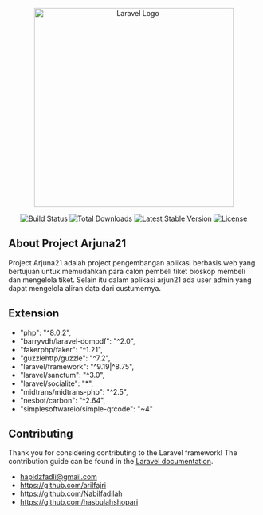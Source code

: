 <p align="center"><a href="https://laravel.com" target="_blank"><img src="https://raw.githubusercontent.com/laravel/art/master/logo-lockup/5%20SVG/2%20CMYK/1%20Full%20Color/laravel-logolockup-cmyk-red.svg" width="400" alt="Laravel Logo"></a></p>

<p align="center">
<a href="https://travis-ci.org/laravel/framework"><img src="https://travis-ci.org/laravel/framework.svg" alt="Build Status"></a>
<a href="https://packagist.org/packages/laravel/framework"><img src="https://img.shields.io/packagist/dt/laravel/framework" alt="Total Downloads"></a>
<a href="https://packagist.org/packages/laravel/framework"><img src="https://img.shields.io/packagist/v/laravel/framework" alt="Latest Stable Version"></a>
<a href="https://packagist.org/packages/laravel/framework"><img src="https://img.shields.io/packagist/l/laravel/framework" alt="License"></a>
</p>

## About Project Arjuna21

Project Arjuna21 adalah project pengembangan aplikasi berbasis web yang bertujuan untuk memudahkan para calon pembeli tiket bioskop membeli dan mengelola tiket. Selain itu dalam aplikasi arjun21 ada user admin yang dapat mengelola aliran data dari custumernya.

## Extension

- "php": "^8.0.2",
- "barryvdh/laravel-dompdf": "^2.0",
- "fakerphp/faker": "^1.21",
- "guzzlehttp/guzzle": "^7.2",
- "laravel/framework": "^9.19|^8.75",
- "laravel/sanctum": "^3.0",
- "laravel/socialite": "*",
-  "midtrans/midtrans-php": "^2.5",
-  "nesbot/carbon": "^2.64",
-  "simplesoftwareio/simple-qrcode": "~4"

## Contributing

Thank you for considering contributing to the Laravel framework! The contribution guide can be found in the [Laravel documentation](https://laravel.com/docs/contributions).

- hapidzfadli@gmail.com
- https://github.com/arilfajri
- https://github.com/Nabilfadilah
- https://github.com/hasbulahshopari

